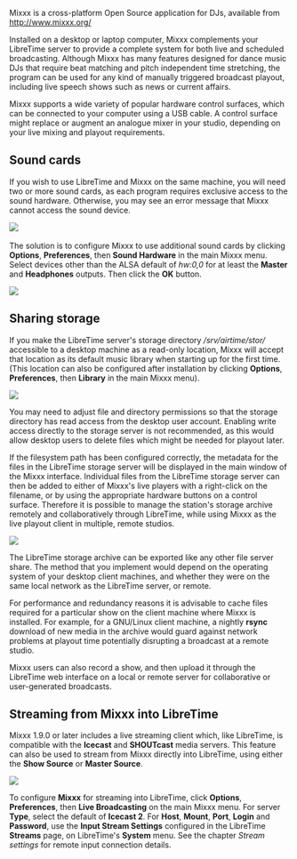 Mixxx is a cross-platform Open Source application for DJs, available from <http://www.mixxx.org/>

Installed on a desktop or laptop computer, Mixxx complements your LibreTime server to provide a complete system for both live and scheduled broadcasting. Although Mixxx has many features designed for dance music DJs that require beat matching and pitch independent time stretching, the program can be used for any kind of manually triggered broadcast playout, including live speech shows such as news or current affairs.

Mixxx supports a wide variety of popular hardware control surfaces, which can be connected to your computer using a USB cable. A control surface might replace or augment an analogue mixer in your studio, depending on your live mixing and playout requirements.

Sound cards
-----------

If you wish to use LibreTime and Mixxx on the same machine, you will need two or more sound cards, as each program requires exclusive access to the sound hardware. Otherwise, you may see an error message that Mixxx cannot access the sound device.

![](static/Screenshot374-Mixxx-soundcard_busy.png) 

The solution is to configure Mixxx to use additional sound cards by clicking **Options**, **Preferences**, then **Sound Hardware** in the main Mixxx menu. Select devices other than the ALSA default of *hw:0,0* for at least the **Master** and **Headphones** outputs. Then click the **OK** button.

![](static/Screenshot375-Mixxx_sound_hardware.png)

Sharing storage
---------------

If you make the LibreTime server's storage directory */srv/airtime/stor/* accessible to a desktop machine as a read-only location, Mixxx will accept that location as its default music library when starting up for the first time. (This location can also be configured after installation by clicking **Options**, **Preferences**, then **Library** in the main Mixxx menu).

![](static/Screenshot103-Mixxx_Preferences.png)

You may need to adjust file and directory permissions so that the storage directory has read access from the desktop user account. Enabling write access directly to the storage server is not recommended, as this would allow desktop users to delete files which might be needed for playout later.

If the filesystem path has been configured correctly, the metadata for the files in the LibreTime storage server will be displayed in the main window of the Mixxx interface. Individual files from the LibreTime storage server can then be added to either of Mixxx's live players with a right-click on the filename, or by using the appropriate hardware buttons on a control surface. Therefore it is possible to manage the station's storage archive remotely and collaboratively through LibreTime, while using Mixxx as the live playout client in multiple, remote studios.

![](static/Screenshot102-Mixxx_with-Airtime_storage.png)

The LibreTime storage archive can be exported like any other file server share. The method that you implement would depend on the operating system of your desktop client machines, and whether they were on the same local network as the LibreTime server, or remote.

For performance and redundancy reasons it is advisable to cache files required for a particular show on the client machine where Mixxx is installed. For example, for a GNU/Linux client machine, a nightly **rsync** download of new media in the archive would guard against network problems at playout time potentially disrupting a broadcast at a remote studio.

Mixxx users can also record a show, and then upload it through the LibreTime web interface on a local or remote server for collaborative or user-generated broadcasts.

Streaming from Mixxx into LibreTime
---------------------------------

Mixxx 1.9.0 or later includes a live streaming client which, like LibreTime, is compatible with the **Icecast** and **SHOUTcast** media servers. This feature can also be used to stream from Mixxx directly into LibreTime, using either the **Show Source** or **Master Source**.

![](static/Screenshot369-Mixxx_streaming_preferences.png)

To configure **Mixxx** for streaming into LibreTime, click **Options**, **Preferences**, then **Live Broadcasting** on the main Mixxx menu. For server **Type**, select the default of **Icecast 2**. For **Host**, **Mount**, **Port**, **Login** and **Password**, use the **Input Stream Settings** configured in the LibreTime **Streams** page, on LibreTime's **System** menu. See the chapter *Stream settings* for remote input connection details.
